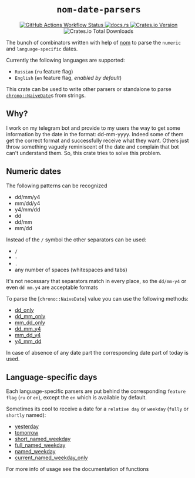 <div align="center">
  <h1><code>nom-date-parsers</code></h1>

  <a href="https://github.com/syrtcevvi/nom-date-parsers/actions/workflows/ci.yml">
    <img alt="GitHub Actions Workflow Status" src="https://img.shields.io/github/actions/workflow/status/syrtcevvi/nom-date-parsers/ci.yml">
  </a>
  <a href="https://docs.rs/nom-date-parsers/latest/nom_date_parsers/">
    <img alt="docs.rs" src="https://img.shields.io/docsrs/nom-date-parsers">
  </a>
  <a href="https://crates.io/crates/nom-date-parsers">
    <img alt="Crates.io Version" src="https://img.shields.io/crates/v/nom-date-parsers">
  </a>
  <img alt="Crates.io Total Downloads" src="https://img.shields.io/crates/d/nom-date-parsers">
</div>

The bunch of combinators written with help of [nom](https://docs.rs/nom/latest/nom/) to parse the `numeric` and `language-specific` dates. 

Currently the following languages are supported:
- `Russian` (`ru` feature flag)
- `English` (`en` feature flag, *enabled by default*)

This crate can be used to write other parsers or standalone to parse [`chrono::NaiveDate`](https://docs.rs/chrono/latest/chrono/struct.NaiveDate.html)s from strings.

## Why?
I work on my telegram bot and provide to my users the way to get some information by the date in the format: dd-mm-yyyy. Indeed some of them get the correct format and successfully receive what they want. Others just throw something vaguely reminiscent of the date and complain that bot can't understand them. So, this crate tries to solve this problem.

## Numeric dates
The following patterns can be recognized
- dd/mm/y4
- mm/dd/y4
- y4/mm/dd
- dd
- dd/mm
- mm/dd

Instead of the `/` symbol the other separators can be used: 
- `/`
- `-`
- `.`
- any number of spaces (whitespaces and tabs)

It's not necessary that separators match in every place, so the `dd/mm-y4` or even `dd mm.y4` are acceptable formats

To parse the [`chrono::NaiveDate`] value you can use the following methods:
- [dd_only](https://docs.rs/nom-date-parsers/latest/nom_date_parsers/numeric/fn.dd_only.html)
- [dd_mm_only](https://docs.rs/nom-date-parsers/latest/nom_date_parsers/numeric/fn.dd_mm_only.html)
- [mm_dd_only](https://docs.rs/nom-date-parsers/latest/nom_date_parsers/numeric/fn.mm_dd_only.html)
- [dd_mm_y4](https://docs.rs/nom-date-parsers/latest/nom_date_parsers/numeric/fn.dd_mm_y4.html)
- [mm_dd_y4](https://docs.rs/nom-date-parsers/latest/nom_date_parsers/numeric/fn.mm_dd_y4.html)
- [y4_mm_dd](https://docs.rs/nom-date-parsers/latest/nom_date_parsers/numeric/fn.y4_mm_dd.html)

In case of absence of any date part the corresponding date part of today is used.

## Language-specific days
Each language-specific parsers are put behind the corresponding `feature flag` (`ru` or `en`), except the `en` which is available by default.

Sometimes its cool to receive a date for a `relative day` or `weekday` (`fully` or `shortly` named):
- [yesterday](https://docs.rs/nom-date-parsers/latest/nom_date_parsers/i18n/en/fn.yesterday.html)
- [tomorrow](https://docs.rs/nom-date-parsers/latest/nom_date_parsers/i18n/en/fn.tomorrow.html)
- [short_named_weekday](https://docs.rs/nom-date-parsers/latest/nom_date_parsers/i18n/en/fn.short_named_weekday.html)
- [full_named_weekday](https://docs.rs/nom-date-parsers/latest/nom_date_parsers/i18n/en/fn.full_named_weekday.html)
- [named_weekday](https://docs.rs/nom-date-parsers/latest/nom_date_parsers/i18n/en/fn.named_weekday.html)
- [current_named_weekday_only](https://docs.rs/nom-date-parsers/latest/nom_date_parsers/i18n/en/fn.current_named_weekday_only.html)

For more info of usage see the documentation of functions